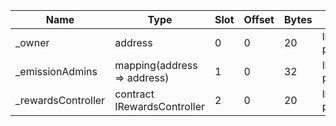 | Name               | Type                        | Slot | Offset | Bytes | Contract                                                                    |
|--------------------|-----------------------------|------|--------|-------|-----------------------------------------------------------------------------|
| _owner             | address                     | 0    | 0      | 20    | lib/aave-v3-periphery/contracts/rewards/EmissionManager.sol:EmissionManager |
| _emissionAdmins    | mapping(address => address) | 1    | 0      | 32    | lib/aave-v3-periphery/contracts/rewards/EmissionManager.sol:EmissionManager |
| _rewardsController | contract IRewardsController | 2    | 0      | 20    | lib/aave-v3-periphery/contracts/rewards/EmissionManager.sol:EmissionManager |

